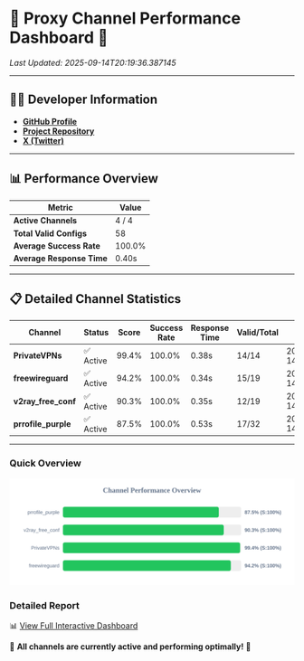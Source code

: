 # 🌟 Proxy Channel Performance Dashboard 🌟

_Last Updated: 2025-09-14T20:19:36.387145_

---

## 👩‍💻 Developer Information

- **[GitHub Profile](https://github.com/4n0nymou3)**  
- **[Project Repository](https://github.com/4n0nymou3/multi-proxy-config-fetcher)**  
- **[X (Twitter)](https://x.com/4n0nymou3)**  

---

## 📊 Performance Overview

| Metric                | Value       |
|-----------------------|-------------|
| **Active Channels**   | 4 / 4       |
| **Total Valid Configs** | 58          |
| **Average Success Rate** | 100.0%      |
| **Average Response Time** | 0.40s       |

---

## 📋 Detailed Channel Statistics

| Channel          | Status     | Score  | Success Rate | Response Time | Valid/Total | Last Success               |
|------------------|------------|--------|--------------|---------------|-------------|----------------------------|
| **PrivateVPNs**  | ✅ Active  | 99.4%  | 100.0% | 0.38s         | 14/14       | 2025-09-14T20:19:36.018614 |
| **freewireguard**  | ✅ Active  | 94.2%  | 100.0% | 0.34s         | 15/19       | 2025-09-14T20:19:36.385423 |
| **v2ray_free_conf**  | ✅ Active  | 90.3%  | 100.0% | 0.35s         | 12/19       | 2025-09-14T20:19:35.598305 |
| **prrofile_purple**  | ✅ Active  | 87.5%  | 100.0% | 0.53s         | 17/32       | 2025-09-14T20:19:35.185525 |

---

### Quick Overview
<div align="center">
  <a href="https://raw.githubusercontent.com/nullluser/NullRepo/refs/heads/main/assets/channel_stats_chart.svg">
    <img src="https://raw.githubusercontent.com/nullluser/NullRepo/refs/heads/main/assets/channel_stats_chart.svg" alt="Source Performance Statistics" width="800">
  </a>
</div>

### Detailed Report
📊 [View Full Interactive Dashboard](https://htmlpreview.github.io/?https://github.com/nullluser/NullRepo/blob/main/assets/performance_report.html)

🎉 **All channels are currently active and performing optimally!** 🎉

